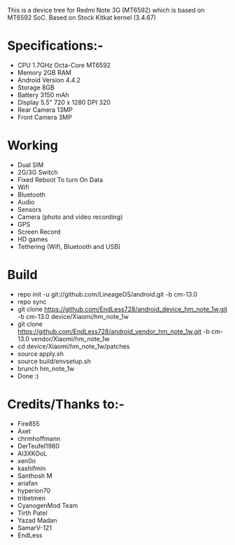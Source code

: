 This is a device tree for Redmi Note 3G (MT6592) which is based on MT6592 SoC.
Based on Stock Kitkat kernel (3.4.67)


# Specifications:-
   * CPU	1.7GHz Octa-Core MT6592
   * Memory	2GB RAM
   * Android Version 4.4.2 
   * Storage	8GB
   * Battery	3150 mAh
   * Display	5.5" 720 x 1280 DPI 320
   * Rear Camera	13MP
   * Front Camera	3MP


# Working
  * Dual SIM
  * 2G/3G Switch
  * Fixed Reboot To turn On Data
  * Wifi
  * Bluetooth
  * Audio
  * Sensors
  * Camera (photo and video recording)
  * GPS
  * Screen Record
  * HD games
  * Tethering (Wifi, Bluetooth and USB)



# Build

  * repo init -u git://github.com/LineageOS/android.git -b cm-13.0
  * repo sync
  * git clone https://github.com/EndLess728/android_device_hm_note_1w.git -b cm-13.0 device/Xiaomi/hm_note_1w
  * git clone https://github.com/EndLess728/android_vendor_hm_note_1w.git -b cm-13.0 vendor/Xiaomi/hm_note_1w
  * cd device/Xiaomi/hm_note_1w/patches
  * source apply.sh 
  * source build/envsetup.sh
  * brunch hm_note_1w
  * Done :)
  
  # Credits/Thanks to:-
  * Fire855 
  * Axet
  * chrmhoffmann
  * DerTeufel1980
  * Al3XKOoL
  * xen0n
  * kashifmin
  * Santhosh M
  * ariafan
  * hyperion70
  * tribetmen
  * CyanogenMod Team
  * Tirth Patel
  * Yazad Madan 
  * SamarV-121
  * EndLess
